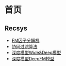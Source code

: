# 首页

## Recsys

- [FM因子分解机](/recsys/fm)
- [协同过滤算法](/recsys/cf)
- [深度模型Wide&Deep模型](/recsys/wdl)
- [深度模型DeepFM模型](/recsys/deepfm)

